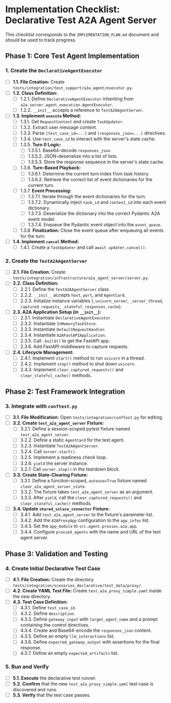 # Implementation Checklist: Declarative Test A2A Agent Server

This checklist corresponds to the `IMPLEMENTATION_PLAN.md` document and should be used to track progress.

## Phase 1: Core Test Agent Implementation

### 1. Create the `DeclarativeAgentExecutor`

- [ ] **1.1. File Creation:** Create `tests/integration/test_support/a2a_agent/executor.py`.
- [ ] **1.2. Class Definition:**
    - [ ] 1.2.1. Define `DeclarativeAgentExecutor` inheriting from `a2a.server.agent_execution.AgentExecutor`.
    - [ ] 1.2.2. `__init__` accepts a reference to `TestA2AAgentServer`.
- [ ] **1.3. Implement `execute` Method:**
    - [ ] 1.3.1. Get `RequestContext` and create `TaskUpdater`.
    - [ ] 1.3.2. Extract user message content.
    - [ ] 1.3.3. Parse `[test_case_id=...]` and `[responses_json=...]` directives.
    - [ ] 1.3.4. Use `test_case_id` to interact with the server's state cache.
    - [ ] 1.3.5. **Turn 0 Logic:**
        - [ ] 1.3.5.1. Base64-decode `responses_json`.
        - [ ] 1.3.5.2. JSON-deserialize into a list of lists.
        - [ ] 1.3.5.3. Store the response sequence in the server's state cache.
    - [ ] 1.3.6. **Turn-Based Playback:**
        - [ ] 1.3.6.1. Determine the current turn index from task history.
        - [ ] 1.3.6.2. Retrieve the correct list of event dictionaries for the current turn.
    - [ ] 1.3.7. **Event Processing:**
        - [ ] 1.3.7.1. Iterate through the event dictionaries for the turn.
        - [ ] 1.3.7.2. Dynamically inject `task_id` and `context_id` into each event dictionary.
        - [ ] 1.3.7.3. Deserialize the dictionary into the correct Pydantic A2A event model.
        - [ ] 1.3.7.4. Enqueue the Pydantic event object into the `event_queue`.
    - [ ] 1.3.8. **Finalization:** Close the event queue after enqueuing all events for the turn.
- [ ] **1.4. Implement `cancel` Method:**
    - [ ] 1.4.1. Create a `TaskUpdater` and call `await updater.cancel()`.

### 2. Create the `TestA2AAgentServer`

- [ ] **2.1. File Creation:** Create `tests/integration/infrastructure/a2a_agent_server/server.py`.
- [ ] **2.2. Class Definition:**
    - [ ] 2.2.1. Define the `TestA2AAgentServer` class.
    - [ ] 2.2.2. `__init__` accepts `host`, `port`, and `AgentCard`.
    - [ ] 2.2.3. Initialize instance variables (`_uvicorn_server`, `_server_thread`, `captured_requests`, `_stateful_responses_cache`).
- [ ] **2.3. A2A Application Setup (in `__init__`):**
    - [ ] 2.3.1. Instantiate `DeclarativeAgentExecutor`.
    - [ ] 2.3.2. Instantiate `InMemoryTaskStore`.
    - [ ] 2.3.3. Instantiate `DefaultRequestHandler`.
    - [ ] 2.3.4. Instantiate `A2AFastAPIApplication`.
    - [ ] 2.3.5. Call `.build()` to get the FastAPI app.
    - [ ] 2.3.6. Add FastAPI middleware to capture requests.
- [ ] **2.4. Lifecycle Management:**
    - [ ] 2.4.1. Implement `start()` method to run `uvicorn` in a thread.
    - [ ] 2.4.2. Implement `stop()` method to shut down `uvicorn`.
    - [ ] 2.4.3. Implement `clear_captured_requests()` and `clear_stateful_cache()` methods.

## Phase 2: Test Framework Integration

### 3. Integrate with `conftest.py`

- [ ] **3.1. File Modification:** Open `tests/integration/conftest.py` for editing.
- [ ] **3.2. Create `test_a2a_agent_server` Fixture:**
    - [ ] 3.2.1. Define a session-scoped pytest fixture named `test_a2a_agent_server`.
    - [ ] 3.2.2. Define a static `AgentCard` for the test agent.
    - [ ] 3.2.3. Instantiate `TestA2AAgentServer`.
    - [ ] 3.2.4. Call `server.start()`.
    - [ ] 3.2.5. Implement a readiness check loop.
    - [ ] 3.2.6. `yield` the server instance.
    - [ ] 3.2.7. Call `server.stop()` in the teardown block.
- [ ] **3.3. Create State-Clearing Fixture:**
    - [ ] 3.3.1. Define a function-scoped, `autouse=True` fixture named `clear_a2a_agent_server_state`.
    - [ ] 3.3.2. The fixture takes `test_a2a_agent_server` as an argument.
    - [ ] 3.3.3. After `yield`, call the `clear_captured_requests()` and `clear_stateful_cache()` methods.
- [ ] **3.4. Update `shared_solace_connector` Fixture:**
    - [ ] 3.4.1. Add `test_a2a_agent_server` to the fixture's parameter list.
    - [ ] 3.4.2. Add the `A2AProxyApp` configuration to the `app_infos` list.
    - [ ] 3.4.3. Set the `app_module` to `src.agent.proxies.a2a.app`.
    - [ ] 3.4.4. Configure `proxied_agents` with the name and URL of the test agent server.

## Phase 3: Validation and Testing

### 4. Create Initial Declarative Test Case

- [ ] **4.1. File Creation:** Create the directory `tests/integration/scenarios_declarative/test_data/proxy/`.
- [ ] **4.2. Create YAML Test File:** Create `test_a2a_proxy_simple.yaml` inside the new directory.
- [ ] **4.3. Test Case Definition:**
    - [ ] 4.3.1. Define `test_case_id`.
    - [ ] 4.3.2. Define `description`.
    - [ ] 4.3.3. Define `gateway_input` with `target_agent_name` and a prompt containing the control directives.
    - [ ] 4.3.4. Create and Base64-encode the `responses_json` content.
    - [ ] 4.3.5. Define an empty `llm_interactions` list.
    - [ ] 4.3.6. Define `expected_gateway_output` with assertions for the final response.
    - [ ] 4.3.7. Define an empty `expected_artifacts` list.

### 5. Run and Verify

- [ ] **5.1. Execute** the declarative test runner.
- [ ] **5.2. Confirm** that the new `test_a2a_proxy_simple.yaml` test case is discovered and runs.
- [ ] **5.3. Verify** that the test case passes.
